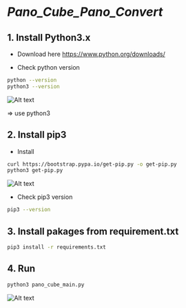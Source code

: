 # _Pano_Cube_Pano_Convert_

## 1. Install Python3.x
- Download here
https://www.python.org/downloads/

- Check python version
```sh
python --version
python3 --version
```
![Alt text](https://github.com/Mthanh/Pano_Cube_Pano_Convert/blob/master/assert/python_version.png) 

=> use python3

## 2. Install pip3
- Install
```sh
curl https://bootstrap.pypa.io/get-pip.py -o get-pip.py
python3 get-pip.py
```

![Alt text](https://github.com/Mthanh/Pano_Cube_Pano_Convert/blob/master/assert/pip_version.png) 

- Check pip3 version
```sh
pip3 --version
```

## 3. Install pakages from requirement.txt 
```sh
pip3 install -r requirements.txt
```

## 4. Run
```sh
python3 pano_cube_main.py
```
![Alt text](https://github.com/Mthanh/Pano_Cube_Pano_Convert/blob/master/assert/mode1_click.png) 
